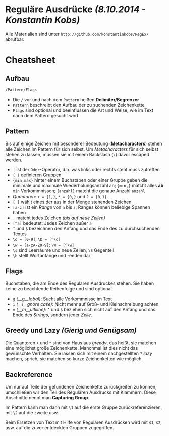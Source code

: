 # Reguläre Ausdrücke *(8.10.2014 - Konstantin Kobs)*

Alle Materialien sind unter `http://github.com/konstantinkobs/RegEx/` abrufbar.

# Cheatsheet

## Aufbau
```
/Pattern/Flags
```

- Die `/` vor und nach dem `Pattern` heißen **Delimiter/Begrenzer**
- `Pattern` beschreibt den Aufbau der zu suchenden Zeichenkette
- `Flags` sind optional und beeinflussen die Art und Weise, wie im Text nach dem Pattern gesucht wird

## Pattern

Bis auf einige Zeichen mit besonderer Bedeutung (**Metacharacters**) stehen alle Zeichen im Pattern für sich selbst. Um *Metacharacters* für sich selbst stehen zu lassen, müssen sie mit einem Backslash (`\`) davor escaped werden.

- `|` ist der `Oder`-Operator, d.h. was links oder rechts steht muss zutreffen
- `( )` definieren Gruppen
- `{min,max}` hinter einem Buchstaben oder einer Gruppe geben die minimale und maximale Wiederholungsanzahl an; `{min,}` matcht alles **ab** `min` Vorkommnissen; `{anzahl}` matcht die genaue Anzahl `anzahl`
- *Quantoren:* `+ = {1,}`, `* = {0,}` und `? = {0,1}`
- `[ ]` wählt eines der aus in der Menge stehenden Zeichen
- `[a-z]` ist ein *Range* von `a` bis `z`; Ranges können beliebige Spannen haben
- `.` matcht jedes Zeichen *(bis auf neue Zeilen)*
- `[^a]` bedeutet: Jedes Zeichen außer `a`
- `^` und `$` bezeichnen den Anfang und das Ende des zu durchsuchenden Textes
- `\d = [0-9]`; `\D = [^\d]`
- `\w = [a-zA-Z0-9]`; `\W = [^\w]`
- `\s` sind Leerräume und neue Zeilen; `\S` Gegenteil
- `\b` stellt Wortanfänge und -enden dar

## Flags

Buchstaben, die am Ende des Regulären Ausdruckes stehen. Sie haben keine zu beachtende Reihenfolge und sind optional.

- `g` *(__g__lobal)*: Sucht alle Vorkommnisse im Text
- `i` *(__i__gnore case)*: Nicht mehr auf Groß- und Kleinschreibung achten
- `m` *(__m__ultiline)*: `^` und `$` beziehen sich nicht auf den Anfang und das Ende des *Strings*, sondern jeder *Zeile*.

## Greedy und Lazy *(Gierig und Genügsam)*

Die Quantoren `+` und `*` sind von Haus aus *greedy*, das heißt, sie matchen eine möglichst große Zeichenkette. Manchmal ist dies nicht das gewünschte Verhalten. Sie lassen sich mit einem nachgestellten `?` *lazy* machen, sprich, sie matchen so kurze Zeichenketten wie möglich.

## Backreference

Um nur auf Teile der gefundenen Zeichenkette zurückgreifen zu können, umschließen wir den Teil des Regulären Ausdrucks mit Klammern. Diese Abschnitte nennt man **Capturing Group**.

Im Pattern kann man dann mit `\1` auf die erste Gruppe zurückreferenzieren, mit `\2` auf die zweite usw.

Beim Ersetzen von Text mit Hilfe von Regulären Ausdrücken wird mit `$1`, `$2`, usw. auf die zuvor entdeckten Gruppen zugegriffen.